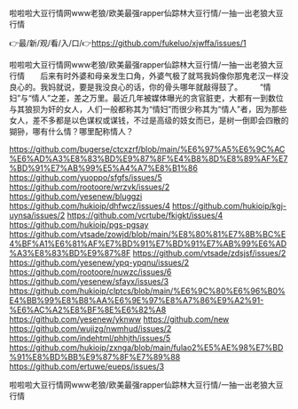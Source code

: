 啦啦啦大豆行情网www老狼/欧美最强rapper仙踪林大豆行情/一抽一出老狼大豆行情

👉最/新/观/看/入/口/👉https://github.com/fukeluo/xjwffa/issues/1

啦啦啦大豆行情网www老狼/欧美最强rapper仙踪林大豆行情/一抽一出老狼大豆行情　　后来有时外婆和母亲发生口角，外婆气极了就骂我妈像你那鬼老汉一样没良心的。我妈就说，要是我没良心的话，你的骨头哪年就敲得鼓了。
　　“情妇”与“情人”之差，差之万里。最近几年被媒体曝光的贪官脏吏，大都有一到数位与其狼狈为奸的女人，人们一般都称其为“情妇”而很少称其为“情人”者，因为那些女人，差不多都是以色谋权或谋钱，不过是高级的妓女而已，是树一倒即会四散的猢狲，哪有什么情？哪里配称情人？


https://github.com/bugerse/ctcxzrf/blob/main/%E6%97%A5%E6%9C%AC%E6%AD%A3%E8%83%BD%E9%87%8F%E4%B8%8D%E8%89%AF%E7%BD%91%E7%AB%99%E5%A4%A7%E8%B1%86
https://github.com/yuoppo/sfgfs/issues/5
https://github.com/rootoore/wrzvk/issues/2
https://github.com/yesenew/bluggzi
https://github.com/hukioip/dhfwcz/issues/4
https://github.com/hukioip/kgj-uynsa/issues/2
https://github.com/vcrtube/fkigkt/issues/4
https://github.com/hukioip/pgs-pgsay
https://github.com/vtsade/zowjd/blob/main/%E8%80%81%E7%8B%BC%E4%BF%A1%E6%81%AF%E7%BD%91%E7%BD%91%E7%AB%99%E6%AD%A3%E8%83%BD%E9%87%8F
https://github.com/vtsade/zdsjsf/issues/2
https://github.com/yesenew/ypq-ypqnu/issues/2
https://github.com/rootoore/nuwzc/issues/6
https://github.com/yesenew/sfayx/issues/3
https://github.com/hukioip/clptcs/blob/main/%E6%9C%80%E6%96%B0%E4%BB%99%E8%B8%AA%E6%9E%97%E8%A7%86%E9%A2%91-%E6%AC%A2%E8%BF%8E%E6%82%A8
https://github.com/yesenew/yknww
https://github.com/new
https://github.com/wujizg/nwmhud/issues/2
https://github.com/indehtml/phhjth/issues/5
https://github.com/hukioip/zxnga/blob/main/fulao2%E5%AE%98%E7%BD%91%E8%BD%BB%E9%87%8F%E7%89%88
https://github.com/ertuwe/eueps/issues/3

啦啦啦大豆行情网www老狼/欧美最强rapper仙踪林大豆行情/一抽一出老狼大豆行情
